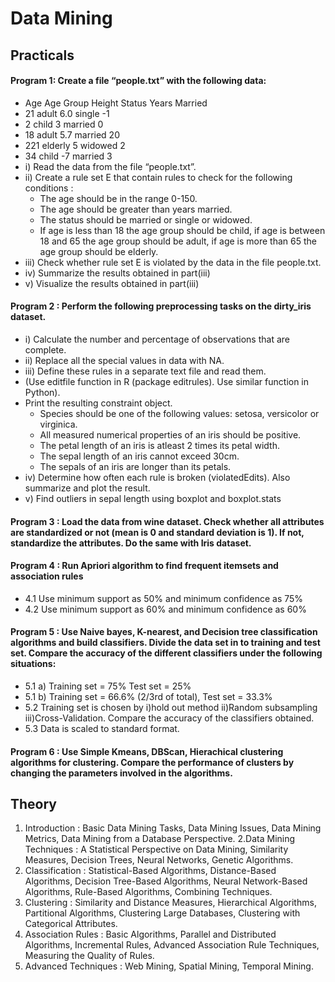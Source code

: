 # Data Mining

## Practicals

#### Program 1: Create a file “people.txt” with the following data:
- Age	Age Group	Height	Status	Years Married
- 21	adult	6.0	single	-1
- 2	child	3	married	0
- 18	adult	5.7	married	20
- 221	elderly	5	widowed	2
- 34	child	-7	married	3
- i) Read the data from the file “people.txt”.
- ii) Create a rule set E that contain rules to check for the following conditions :
  - The age should be in the range 0-150.
  - The age should be greater than years married.
  - The status should be married or single or widowed.
  - If age is less than 18 the age group should be child, if age is between 18 and 65 the age group should be adult, if age is more than 65 the age group should be elderly.
- iii) Check whether rule set E is violated by the data in the file people.txt.
- iv) Summarize the results obtained in part(iii)
- v) Visualize the results obtained in part(iii)

#### Program 2 : Perform the following preprocessing tasks on the dirty_iris dataset.
- i) Calculate the number and percentage of observations that are complete.
- ii) Replace all the special values in data with NA.
- iii) Define these rules in a separate text file and read them.
- (Use editfile function in R (package editrules). Use similar function in Python).
- Print the resulting constraint object.
  - Species should be one of the following values: setosa, versicolor or virginica.
  - All measured numerical properties of an iris should be positive.
  - The petal length of an iris is atleast 2 times its petal width.
  - The sepal length of an iris cannot exceed 30cm.
  - The sepals of an iris are longer than its petals.
- iv) Determine how often each rule is broken (violatedEdits). Also summarize and plot the result.
- v) Find outliers in sepal length using boxplot and boxplot.stats

#### Program 3 : Load the data from wine dataset. Check whether all attributes are standardized or not (mean is 0 and standard deviation is 1). If not, standardize the attributes. Do the same with Iris dataset.

#### Program 4 : Run Apriori algorithm to find frequent itemsets and association rules
- 4.1 Use minimum support as 50% and minimum confidence as 75%
- 4.2 Use minimum support as 60% and minimum confidence as 60%

#### Program 5 : Use Naive bayes, K-nearest, and Decision tree classification algorithms and build classifiers. Divide the data set in to training and test set. Compare the accuracy of the different classifiers under the following situations:
- 5.1 a) Training set = 75% Test set = 25%
- 5.1 b) Training set = 66.6% (2/3rd of total), Test set = 33.3%
- 5.2 Training set is chosen by i)hold out method ii)Random subsampling iii)Cross-Validation. Compare the accuracy of the classifiers obtained.
- 5.3 Data is scaled to standard format.

#### Program 6 : Use Simple Kmeans, DBScan, Hierachical clustering algorithms for clustering. Compare the performance of clusters by changing the parameters involved in the algorithms.

## Theory


1. Introduction : Basic Data Mining Tasks, Data Mining Issues, Data Mining Metrics, Data Mining from a Database Perspective. 
2.Data Mining Techniques : A Statistical Perspective on Data Mining, Similarity Measures, Decision Trees, Neural Networks, Genetic Algorithms. 
3. Classification : Statistical-Based Algorithms, Distance-Based Algorithms, Decision Tree-Based Algorithms, Neural Network-Based Algorithms, Rule-Based Algorithms, Combining Techniques.
4. Clustering : Similarity and Distance Measures, Hierarchical Algorithms, Partitional Algorithms, Clustering Large Databases, Clustering with Categorical Attributes.
5. Association Rules : Basic Algorithms, Parallel and Distributed Algorithms, Incremental Rules, Advanced Association Rule Techniques, Measuring the Quality of Rules.
6. Advanced Techniques : Web Mining, Spatial Mining, Temporal Mining. 
